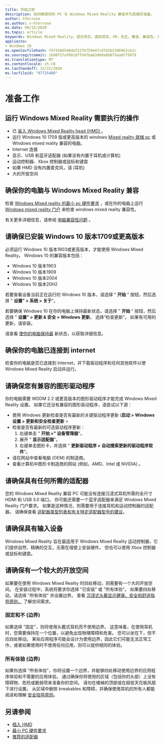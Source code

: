 ```yaml
---
title: 开始之前
description: 如何确保你的 PC 与 Windows Mixed Reality 兼容并为其做好准备。
author: hferrone
ms.author: v-hferrone
ms.date: 09/15/2020
ms.topic: article
keywords: Windows Mixed Reality，混合现实，虚拟现实，VR，先生，兼容，兼容性，入门，安装，PC，系统要求
appliesto:
- Windows 10
ms.openlocfilehash: f4743b6548def227675944fcd742b1596963cb3c
ms.sourcegitcommit: 1b90f27af091dffd4fba63d69a89873aa0f75079
ms.translationtype: MT
ms.contentlocale: zh-CN
ms.lasthandoff: 12/22/2020
ms.locfileid: "97725488"
---
```

# <a name="before-you-start"></a>准备工作

## <a name="what-youll-need-to-run-windows-mixed-reality"></a>运行 Windows Mixed Reality 需要执行的操作

* 已 [装入 Windows Mixed Reality head (HMD) ](https://www.microsoft.com/en-us/windows/windows-mixed-reality-devices)。
* 运行 Windows 10 1709 版或更高版本的 windows [Mixed reality 就绪 pc](https://support.microsoft.com/en-us/help/4039260/windows-10-mixed-reality-pc-hardware-guidelines) 或 Windows mixed reality 兼容的电脑。
* Internet 连接
* 显示、USB 和蓝牙适配器 (如果没有内置于耳机或计算机) 
* 运动控制器、Xbox 控制器或鼠标和键盘
* 如果 HMD 没有内置麦克风，请 (耳机) 
* 大的开放空间

## <a name="make-sure-your-pc-is-compatible-with-windows-mixed-reality"></a>确保你的电脑与 Windows Mixed Reality 兼容

检查 [Windows Mixed reality 的最小 pc 硬件要求](windows-mixed-reality-minimum-pc-hardware-compatibility-guidelines.md) ，或在你的电脑上运行 [Windows mixed reality 门户](install-windows-mixed-reality.md#launch-mixed-reality-portal) 来检查 windows mixed reality 兼容性。

有关更多详细信息，请参阅 [电脑兼容性问题](https://support.microsoft.com/help/4045777/windows-10-get-help-with-pc-compatibility-in-windows-mixed-reality) 。

## <a name="make-sure-you-have-the-windows-10-version-1709-or-newer-installed"></a>请确保已安装 Windows 10 版本1709或更高版本

必须运行 Windows 10 版本1903或更高版本，才能使用 Windows Mixed Reality。 Windows 10 的兼容版本包括：

* Windows 10 版本1903
* Windows 10 版本1909
* Windows 10 版本2004
* Windows 10 版本20H2

若要查看设备当前正在运行的 Windows 10 版本，请选择 " **开始** " 按钮，然后选择 " **设置" > 系统 > 关于**"。

若要确保 Windows 10 在你的电脑上保持最新状态，请选择 " **开始** " 按钮，然后选择 " **设置" > 更新 & 安全 > Windows 更新**。  选择“检查更新”。 如果有可用的更新，请安装。

请查看 [使你的电脑保持最](https://support.microsoft.com/help/12373/windows-update-faq) 新状态，以获取详细信息。

## <a name="make-sure-your-pc-is-connected-to-the-internet"></a>确保你的电脑已连接到 internet

检查你的电脑是否已连接到 Internet，并下载驱动程序和任何其他软件以使 Windows Mixed Reality 启动并运行。

## <a name="make-sure-you-have-a-compatible-graphics-driver"></a>请确保您有兼容的图形驱动程序

你的电脑需要 WDDM 2.2 或更高版本的图形驱动程序才能完成 Windows Mixed Reality 设置。 如果它还没有兼容的图形驱动程序，请尝试以下源：

* 使用 Windows 更新检查是否有最新的关键驱动程序更新 (**启动 > Windows 设置 > 更新和安全检查更新** >
* 检查是否有最新的可选驱动程序更新：
    1. 右键单击 " **开始 >" 设备管理器**"。
    2. 展开 " **显示适配器**"。
    3. 右键单击图形卡，并选择 " **更新驱动程序 > 自动搜索更新的驱动程序软件**"。
* 请在网站中查看电脑 (OEM) 的制造商。
* 查看计算机中图形卡制造商的网站 (例如，AMD、Intel 或 NVIDIA) 。

## <a name="make-sure-that-you-have-any-required-adapters"></a>请确保具有任何所需的适配器

您的 Windows Mixed Reality 兼容 PC 可能没有连接沉浸式耳机所需的全尺寸 HDMI 和 USB 3.0 端口。 你可能还需要一个蓝牙适配器来满足 Windows Mixed Reality 门户要求。  如果是这种情况，则需要用于连接耳机和运动控制器的适配器。 请确保查看 [适配器类型列表和有关特定适配器型号的建议](recommended-adapters-for-windows-mixed-reality-capable-pcs.md)。

## <a name="make-sure-that-you-have-input-devices"></a>请确保具有输入设备

Windows Mixed Reality 旨在最适用于 Windows Mixed Reality 运动控制器，它们提供自然、精确的交互，无需在墙壁上安装硬件。 但也可以使用 Xbox 控制器或鼠标和键盘。

## <a name="make-sure-that-you-have-a-large-open-space"></a>请确保有一个较大的开放空间

如果要在使用 Windows Mixed Reality 时四处移动，则需要有一个大的开放空间。  在安装过程中，系统将要求你选择 "已安装" 或 "所有体验"。 如果要四处移动，请选择 "所有体验" 并设置边界。 查看 [沉浸式头戴显示健康、安全和舒适指导原则，](wmr-health-safety-comfort.md) 了解空间需求。

### <a name="seated-and-standing-no-boundary"></a>固定和不 (边界) 

如果选择 "固定"，则将使用头戴式耳机而不使用边界。 这意味着，在使用耳机时，您需要保持在一个位置，以避免出现物理障碍和危害。 您可以坐在下，但不应四处移动。 某些应用程序可能会设计为使用边界，因此它们可能无法正常工作，或者如果使用时不使用任何应用，则可以提供相同的体验。

### <a name="all-experiences-boundary"></a>所有体验 (边界) 

如果你选择 "所有体验"，你将设置一个边界，并能够四处移动使用边界的应用程序体验和不需要的应用体验。 通过确保你将使用的区域（包括你的头部）上没有障碍物、危险或脆弱项来准备你的空间。 请勿在楼梯的顶部或在超低天花板风扇下进行设置。 从区域中删除 breakables 和障碍，并确保使用耳机的所有人都能阅读和理解 [安全指导原则](https://support.microsoft.com/en-us/help/4039969/windows-10-mixed-reality-immersive-headset-health-safety-comfort)。

## <a name="see-also"></a>另请参阅

* [插入 HMD](plug-in-your-headset.md)
* [最小 PC 硬件要求](windows-mixed-reality-minimum-pc-hardware-compatibility-guidelines.md)
* [推荐的适配器](recommended-adapters-for-windows-mixed-reality-capable-pcs.md)